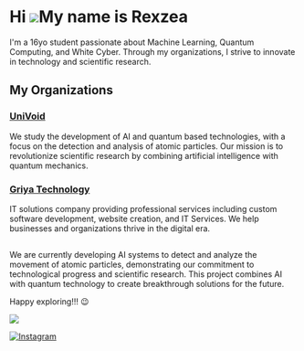 Hi ![](https://user-images.githubusercontent.com/18350557/176309783-0785949b-9127-417c-8b55-ab5a4333674e.gif)My name is Rexzea
==============================================================================================================================


I'm a 16yo student passionate about Machine Learning, Quantum Computing, and White Cyber. Through my organizations, I strive to innovate in technology and scientific research.



## My Organizations

### [UniVoid](https://github.com/IVerse-VDV)
We study the development of AI and quantum based technologies, with a focus on the detection and analysis of atomic particles. Our mission is to revolutionize scientific research by combining artificial intelligence with quantum mechanics.

### [Griya Technology](https://github.com/Griya-Technology)
IT solutions company providing professional services including custom software development, website creation, and IT Services. We help businesses and organizations thrive in the digital era.

## 
We are currently developing AI systems to detect and analyze the movement of atomic particles, demonstrating our commitment to technological progress and scientific research. This project combines AI with quantum technology to create breakthrough solutions for the future.

Happy exploring!!! 😉





![](https://github-readme-stats.vercel.app/api/top-langs/?username=rexzea&theme=ambient_gradient&hide_border=false&include_all_commits=true&count_private=false&layout=compact)


[![Instagram](https://img.shields.io/badge/Instagram-%23E4405F.svg?logo=Instagram&logoColor=white)]([https://instagram.com/alzennora](https://www.instagram.com/alzennora/profilecard/?igsh=Ym8wZHFjcWRxaWhx)) 
<!-- Proudly created with GPRM ( https://gprm.itsvg.in ) -->
